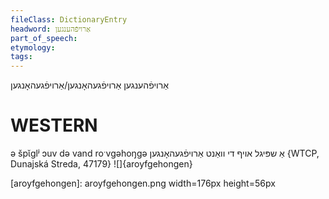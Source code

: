 ```yaml
---
fileClass: DictionaryEntry
headword: אַרויפֿהענגען
part_of_speech: 
etymology: 
tags: 
---
```

אַרויפֿהענגען
אַרויפֿגעהאָנגען/אַרויפֿגעהאָנגען

WESTERN
========

ə špɩ̆glʲ ɔuv də vand roˑvgəhoŋgə אַ שפּיגל אויף די וואַנט אַרויפֿגעהאָנגען {WTCP, Dunajská Streda, 47179}
![]{aroyfgehongen}


[aroyfgehongen]: aroyfgehongen.png width=176px height=56px